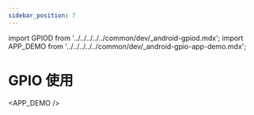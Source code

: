 ```yaml
---
sidebar_position: 7
---
```


import GPIOD from '../../../../../common/dev/\_android-gpiod.mdx';
import APP_DEMO from '../../../../../common/dev/\_android-gpio-app-demo.mdx';

# GPIO 使用

<Tabs queryString="target">

<TabItem value="gpiod" label="GPIOD 命令行控制">

<GPIOD />

</TabItem>

<TabItem value="app" label="APP 控制">

<APP_DEMO />

</TabItem>

</Tabs>
